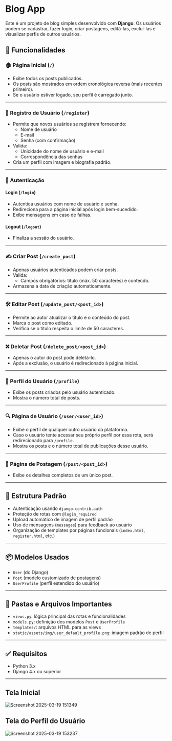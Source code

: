 # Blog App

Este é um projeto de blog simples desenvolvido com **Django**. Os usuários podem se cadastrar, fazer login, criar postagens, editá-las, excluí-las e visualizar perfis de outros usuários.

## 🚀 Funcionalidades

### 🏠 Página Inicial (`/`)
- Exibe todos os posts publicados.
- Os posts são mostrados em ordem cronológica reversa (mais recentes primeiro).
- Se o usuário estiver logado, seu perfil é carregado junto.

---

### 🧾 Registro de Usuário (`/register`)
- Permite que novos usuários se registrem fornecendo:
  - Nome de usuário
  - E-mail
  - Senha (com confirmação)
- Valida:
  - Unicidade do nome de usuário e e-mail
  - Correspondência das senhas
- Cria um perfil com imagem e biografia padrão.

---

### 🔐 Autenticação
#### Login (`/login`)
- Autentica usuários com nome de usuário e senha.
- Redireciona para a página inicial após login bem-sucedido.
- Exibe mensagens em caso de falhas.

#### Logout (`/logout`)
- Finaliza a sessão do usuário.

---

### ✍️ Criar Post (`/create_post`)
- Apenas usuários autenticados podem criar posts.
- Valida:
  - Campos obrigatórios: título (máx. 50 caracteres) e conteúdo.
- Armazena a data de criação automaticamente.

---

### 🛠️ Editar Post (`/update_post/<post_id>`)
- Permite ao autor atualizar o título e o conteúdo do post.
- Marca o post como editado.
- Verifica se o título respeita o limite de 50 caracteres.

---

### ❌ Deletar Post (`/delete_post/<post_id>`)
- Apenas o autor do post pode deletá-lo.
- Após a exclusão, o usuário é redirecionado à página inicial.

---

### 👤 Perfil do Usuário (`/profile`)
- Exibe os posts criados pelo usuário autenticado.
- Mostra o número total de posts.

---

### 🔍 Página de Usuário (`/user/<user_id>`)
- Exibe o perfil de qualquer outro usuário da plataforma.
- Caso o usuário tente acessar seu próprio perfil por essa rota, será redirecionado para `/profile`.
- Mostra os posts e o número total de publicações desse usuário.

---

### 📄 Página de Postagem (`/post/<post_id>`)
- Exibe os detalhes completos de um único post.

---

## 🧱 Estrutura Padrão
- Autenticação usando `django.contrib.auth`
- Proteção de rotas com `@login_required`
- Upload automático de imagem de perfil padrão
- Uso de mensagens (`messages`) para feedback ao usuário
- Organização de templates por páginas funcionais (`index.html`, `register.html`, etc.)

---

## 📦 Modelos Usados
- `User` (do Django)
- `Post` (modelo customizado de postagens)
- `UserProfile` (perfil estendido do usuário)

---

## 📂 Pastas e Arquivos Importantes
- `views.py`: lógica principal das rotas e funcionalidades
- `models.py`: definição dos modelos `Post` e `UserProfile`
- `templates/`: arquivos HTML para as views
- `static/assets/img/user_default_profile.png`: imagem padrão de perfil

---

## ✅ Requisitos
- Python 3.x
- Django 4.x ou superior

---

## Tela Inicial

![Screenshot 2025-03-19 151349](https://github.com/user-attachments/assets/2ca0e0b4-28b4-4eba-ae67-c258fd0b9baf)

## Tela do Perfil do Usuário

![Screenshot 2025-03-19 153237](https://github.com/user-attachments/assets/93bc82ca-3a44-43d6-a764-d16988fd1dd3)
